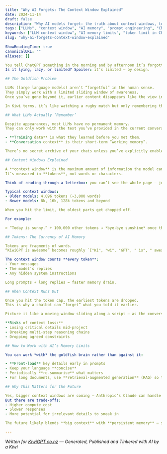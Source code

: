 ```yaml
---
title: "Why AI Forgets: The Context Window Explained"
date: 2024-11-14
draft: false
description: "Why AI models forget: the truth about context windows, token limits, and how to work with them."
tags: ["LLMs", "context window", "AI memory", "prompt engineering", "ChatGPT"]
keywords: ["LLM context window", "AI memory limits", "token limit in ChatGPT", "nz"]
slug: "why-ai-forgets-context-window-explained"
 
ShowReadingTime: true
canonicalURL: ""
aliases: []

You tell ChatGPT something in the morning and by afternoon it’s forgotten.  
Is it lying, lazy, or limited? Spoiler: it’s limited — by design.

## The Goldfish Problem

LLMs (large language models) aren’t “forgetful” in the human sense.  
They simply work with a limited sliding window of awareness.  
Once you’ve gone beyond it, earlier content disappears like the view in your rear-view mirror.

In Kiwi terms, it’s like watching a rugby match but only remembering the last few plays, not the whole season.

## What LLMs Actually ‘Remember’

Despite appearances, most LLMs have no permanent memory.  
They can only work with the text you’ve provided in the current conversation — plus their training data.

- **Training data** is what they learned before you met them.  
- **Conversation context** is their short-term “working memory”.

There’s no secret archive of your chats unless you’ve explicitly enabled long-term memory features.

## Context Windows Explained

A **context window** is the maximum amount of information the model can “see” at once.  
It’s measured in **tokens**, not words or characters.

Think of reading through a letterbox: you can’t see the whole page — just a slice.

Typical context windows:  
- Older models: 4,096 tokens (~3,000 words)  
- Newer models: 8k, 16k, 128k tokens and beyond

When you hit the limit, the oldest parts get chopped off.

For example:

> “Today is sunny.” + 100,000 other tokens → *bye-bye sunshine* once the window fills.

## Tokens: The Currency of AI Memory

Tokens are fragments of words.  
“KiwiGPT is awesome” becomes roughly `["Ki", "wi", "GPT", " is", " awesome"]`.

The context window counts **every token**:
- Your messages
- The model’s replies
- Any hidden system instructions

Long prompts + long replies = faster memory drain.

## When Context Runs Out

Once you hit the token cap, the earliest tokens are dropped.  
This is why a chatbot can “forget” what you told it earlier.

Picture it like a moving window sliding along a script — as the conversation advances, the start falls away.

**Risks of context loss:**
- Losing critical details mid-project
- Breaking multi-step reasoning chains
- Dropping agreed constraints

## How to Work with AI’s Memory Limits

You can work *with* the goldfish brain rather than against it:

- **Front-load** key details early in prompts
- Keep your language **concise**
- Periodically **re-summarise** what matters
- For long documents, use **retrieval-augmented generation** (RAG) so the model can fetch relevant pieces on demand

## Why This Matters for the Future

Yes, bigger context windows are coming — Anthropic’s Claude can handle million tokens, and OpenAI has models in the same range.  
But there are trade-offs:
- Higher compute cost
- Slower responses
- More potential for irrelevant details to sneak in

The future likely blends **big context** with **persistent memory** — so your AI can remember both the play-by-play and the season highlights.

---
```


*Written for [KiwiGPT.co.nz](https://kiwigpt.co.nz) — Generated, Published and Tinkered with AI by a Kiwi*